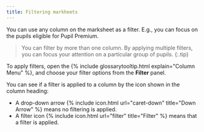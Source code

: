 ```yaml
---
title: Filtering markheets
---
```


You can use any column on the marksheet as a filter. E.g., you can focus on the pupils eligible for Pupil Premium.

> You can filter by more than one column. By applying multiple filters, you can focus your attention on a particular group of pupils.
{:.tip}

To apply filters, open the {% include glossarytooltip.html explain="Column Menu" %}, and choose your filter options from the **Filter** panel.

You can see if a filter is applied to a column by the icon shown in the column heading:

* A drop-down arrow {% include icon.html url="caret-down" title="Down Arrow" %} means no filtering is applied.
* A filter icon {% include icon.html url="filter" title="Filter" %}  means that a filter is applied.